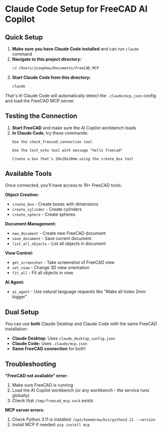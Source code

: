 # Claude Code Setup for FreeCAD AI Copilot

## Quick Setup

1. **Make sure you have Claude Code installed** and can run `claude` command
2. **Navigate to this project directory:**
   ```bash
   cd /Users/josephwu/Documents/FreeCAD_MCP
   ```
3. **Start Claude Code from this directory:**
   ```bash
   claude
   ```

That's it! Claude Code will automatically detect the `.claude/mcp.json` config and load the FreeCAD MCP server.

## Testing the Connection

1. **Start FreeCAD** and make sure the AI Copilot workbench loads
2. **In Claude Code**, try these commands:
   ```
   Use the check_freecad_connection tool
   
   Use the test_echo tool with message "hello freecad"
   
   Create a box that's 20x20x20mm using the create_box tool
   ```

## Available Tools

Once connected, you'll have access to 19+ FreeCAD tools:

**Object Creation:**
- `create_box` - Create boxes with dimensions
- `create_cylinder` - Create cylinders  
- `create_sphere` - Create spheres

**Document Management:**
- `new_document` - Create new FreeCAD document
- `save_document` - Save current document
- `list_all_objects` - List all objects in document

**View Control:**
- `get_screenshot` - Take screenshot of FreeCAD view
- `set_view` - Change 3D view orientation
- `fit_all` - Fit all objects in view

**AI Agent:**
- `ai_agent` - Use natural language requests like "Make all holes 2mm bigger"

## Dual Setup

You can use **both** Claude Desktop and Claude Code with the same FreeCAD installation:

- **Claude Desktop:** Uses `claude_desktop_config.json` 
- **Claude Code:** Uses `.claude/mcp.json`
- **Same FreeCAD connection** for both!

## Troubleshooting

**"FreeCAD not available" error:**
1. Make sure FreeCAD is running
2. Load the AI Copilot workbench (or any workbench - the service runs globally)
3. Check that `/tmp/freecad_mcp.sock` exists

**MCP server errors:**
1. Check Python 3.11 is installed: `/opt/homebrew/bin/python3.11 --version`
2. Install MCP if needed: `pip install mcp`
